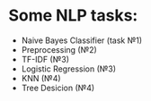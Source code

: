 # Some NLP tasks:
- Naive Bayes Classifier (task №1)
- Preprocessing (№2)
- TF-IDF (№3)
- Logistic Regression (№3)
- KNN (№4)
- Tree Desicion (№4)